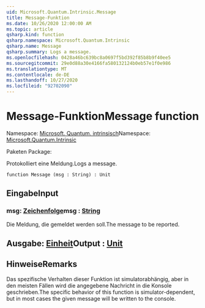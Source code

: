 ```yaml
---
uid: Microsoft.Quantum.Intrinsic.Message
title: Message-Funktion
ms.date: 10/26/2020 12:00:00 AM
ms.topic: article
qsharp.kind: function
qsharp.namespace: Microsoft.Quantum.Intrinsic
qsharp.name: Message
qsharp.summary: Logs a message.
ms.openlocfilehash: 0428a46bc639bc8a0697f5bd392f85b8b9f40ee5
ms.sourcegitcommit: 29e0d88a30e4166fa580132124b0eb57e1f0e986
ms.translationtype: MT
ms.contentlocale: de-DE
ms.lasthandoff: 10/27/2020
ms.locfileid: "92702090"
---
```

# <a name="message-function"></a><span data-ttu-id="a7912-102">Message-Funktion</span><span class="sxs-lookup"><span data-stu-id="a7912-102">Message function</span></span>

<span data-ttu-id="a7912-103">Namespace: [Microsoft. Quantum. intrinsisch](xref:Microsoft.Quantum.Intrinsic)</span><span class="sxs-lookup"><span data-stu-id="a7912-103">Namespace: [Microsoft.Quantum.Intrinsic](xref:Microsoft.Quantum.Intrinsic)</span></span>

<span data-ttu-id="a7912-104">Paketen [](https://nuget.org/packages/)</span><span class="sxs-lookup"><span data-stu-id="a7912-104">Package: [](https://nuget.org/packages/)</span></span>


<span data-ttu-id="a7912-105">Protokolliert eine Meldung.</span><span class="sxs-lookup"><span data-stu-id="a7912-105">Logs a message.</span></span>

```qsharp
function Message (msg : String) : Unit
```


## <a name="input"></a><span data-ttu-id="a7912-106">Eingabe</span><span class="sxs-lookup"><span data-stu-id="a7912-106">Input</span></span>

### <a name="msg--string"></a><span data-ttu-id="a7912-107">msg: [Zeichenfolge](xref:microsoft.quantum.lang-ref.string)</span><span class="sxs-lookup"><span data-stu-id="a7912-107">msg : [String](xref:microsoft.quantum.lang-ref.string)</span></span>

<span data-ttu-id="a7912-108">Die Meldung, die gemeldet werden soll.</span><span class="sxs-lookup"><span data-stu-id="a7912-108">The message to be reported.</span></span>



## <a name="output--unit"></a><span data-ttu-id="a7912-109">Ausgabe: [Einheit](xref:microsoft.quantum.lang-ref.unit)</span><span class="sxs-lookup"><span data-stu-id="a7912-109">Output : [Unit](xref:microsoft.quantum.lang-ref.unit)</span></span>



## <a name="remarks"></a><span data-ttu-id="a7912-110">Hinweise</span><span class="sxs-lookup"><span data-stu-id="a7912-110">Remarks</span></span>

<span data-ttu-id="a7912-111">Das spezifische Verhalten dieser Funktion ist simulatorabhängig, aber in den meisten Fällen wird die angegebene Nachricht in die Konsole geschrieben.</span><span class="sxs-lookup"><span data-stu-id="a7912-111">The specific behavior of this function is simulator-dependent, but in most cases the given message will be written to the console.</span></span>
